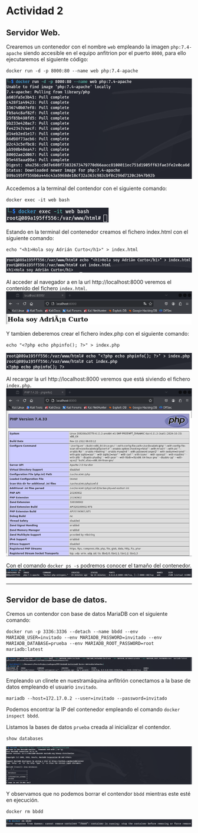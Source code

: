 # Actividad 2

## Servidor Web.

Crearemos un contenedor con el nombre `web` empleando la imagen `php:7.4-apache` siendo accesible en el equipo anfitrion por el puerto `8000`, para ello ejecutaremos el siguiente código:
```
docker run -d -p 8000:80 --name web php:7.4-apache
```
![Docker run](../images/actividad-2/docker-run.png)

Accedemos a la terminal del contendor con el siguiente comando:
```
docker exec -it web bash
```
![Docker exec](../images/actividad-2/docker-exec.png)

Estando en la terminal del contenedor creamos el fichero index.html con el siguiente comando:
```
echo "<h1>Hola soy Adrián Curto</h1>" > index.html
```
![Echo index.html](../images/actividad-2/echo-index.html.png)

Al acceder al navegador a en la url http://localhost:8000 veremos el contenido del fichero `index.html`.
![Index html](../images/actividad-2/indexhtml.png)

Y tambien deberemos crear el fichero index.php con el siguiente comando:
```
echo "<?php echo phpinfo(); ?>" > index.php
```
![Echo index.php](../images/actividad-2/echo-index.php.png)

Al recargar la url http://localhost:8000 veremos que está siviendo el fichero `index.php`.
![PHP info](../images/actividad-2/phpinfo.png)

Con el comando `docker ps -s` podremos conocer el tamaño del contenedor.
![Docker ps -s](../images/actividad-2/docker-ps-s.png)

---

## Servidor de base de datos.

Cremos un contendor con base de datos MariaDB con el siguiente comando:
```
docker run -p 3336:3336 --detach --name bbdd --env MARIADB_USER=invitado --env MARIADB_PASSWORD=invitado --env MARIADB_DATABASE=prueba --env MARIADB_ROOT_PASSWORD=root  mariadb:latest
```
![Docker run bbdd](../images/actividad-2/docker-run-bbdd.png)

Empleando un clinete en nuestramáquina anfitrión conectamos a la base de datos empleando el usuario `invitado`.
```
mariadb --host=172.17.0.2 --user=invitado --password=invitado
```

Podemos encontrar la IP del contenedor empleando el comando `docker inspect bbdd`.


Listamos la bases de datos `prueba` creada al inicializar el contendor.
```
show databases
```
![Data base connection](../images/actividad-2/db-connection.png)


Y observamos que no podemos borrar el contendor `bbdd` mientras este esté en ejecución.
```
docker rm bbdd
```
![Docker remove](../images/actividad-2/docker-rm.png)